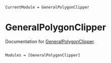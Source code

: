 ```@meta
CurrentModule = GeneralPolygonClipper
```

# GeneralPolygonClipper

Documentation for [GeneralPolygonClipper](https://github.com/pjsjipt/GeneralPolygonClipper.jl).

```@index
```

```@autodocs
Modules = [GeneralPolygonClipper]
```
